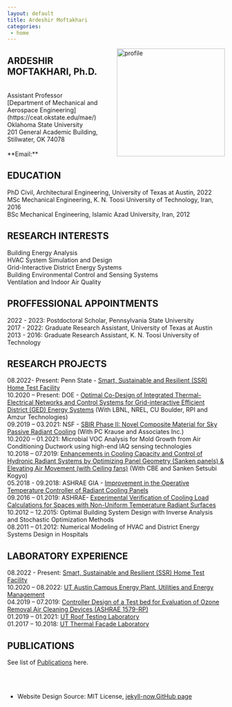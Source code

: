 ```yaml
---
layout: default
title: Ardeshir Moftakhari  
categories:
 - home
---
```


<img src="{{ site.baseurl }}/images/profile.jpg" alt="profile"
	title="Ardeshir Moftakhari" width="250" style="float: right;" />
	
	
## ARDESHIR MOFTAKHARI, Ph.D.
  <br />
Assistant Professor <br />
[Department of Mechanical and Aerospace Engineering](https://ceat.okstate.edu/mae/) <br />
Oklahoma State University <br />
201 General Academic Building, <br /> 
Stillwater, OK 74078 <br />
  <br />
**Email:** <ardeshir@okstate.edu>
<br/>

## EDUCATION
PhD Civil, Architectural Engineering, University of Texas at Austin, 2022 <br />
MSc Mechanical Engineering, K. N. Toosi University of Technology, Iran, 2016 <br />
BSc Mechanical Engineering, Islamic Azad University, Iran, 2012 <br />

## RESEARCH INTERESTS
Building Energy Analysis<br />
HVAC System Simulation and Design <br />
Grid-Interactive District Energy Systems <br />
Building Environmental Control and Sensing Systems <br />
Ventilation and Indoor Air Quality <br />

## PROFFESSIONAL APPOINTMENTS
2022 - 2023:	 Postdoctoral Scholar, Pennsylvania State University <br /> 
2017 - 2022: 	 Graduate Research Assistant, University of Texas at Austin <br />
2013 - 2016:     Graduate Research Assistant, K. N. Toosi University of Technology <br />

## RESEARCH PROJECTS
08.2022- Present: Penn State - [Smart, Sustainable and Resilient (SSR) Home Test Facility](https://sites.psu.edu/sbslab/research/buildings/ssr/) <br />
10.2020 – Present: DOE - [Optimal Co-Design of Integrated Thermal-Electrical Networks and Control Systems for 
Grid-interactive Efficient District (GED) Energy Systems](https://www.colorado.edu/lab/sbs/grid-interactive-efficient-district-energy-system) (With LBNL, NREL, CU Boulder, RPI and  Amzur Technologies) <br />
09.2019 – 03.2021: NSF - [SBIR Phase II: Novel Composite Material for Sky Passive Radiant Cooling](https://www.nsf.gov/awardsearch/showAward?AWD_ID=1831805&HistoricalAwards=false) (With PC Krause and Associates Inc.)<br />
10.2020 – 01.2021: Microbial VOC Analysis for Mold Growth from Air Conditioning Ductwork using high-end IAQ sensing technologies <br />
10.2018 – 07.2019: [Enhancements in Cooling Capacity and Control of Hydronic Radiant Systems by 
Optimizing Panel Geometry (Sanken panels) & Elevating Air Movement (with Ceiling fans)](https://cbe.berkeley.edu/centerline/engineering-leader-sanken-to-collaborate-on-radiant-cooling-technologies/) (With CBE and Sanken Setsubi Kogyo)<br />
05.2018 - 09.2018: ASHRAE GIA - [Improvement in the Operative Temperature Controller of Radiant Cooling Panels](https://www.ashrae.org/file%20library/technical%20resources/research/ashrae%20rp/rpbyregion-a20.v1.xls) <br />
09.2016 – 01.2019: ASHRAE- [Experimental Verification of Cooling Load Calculations for Spaces with Non-Uniform Temperature Radiant Surfaces](http://research.ashrae.org/html/) <br />
10.2012 – 12.2015:  Optimal Building System Design with Inverse Analysis and Stochastic Optimization Methods<br />
08.2011 – 01.2012: Numerical Modeling of HVAC and District Energy Systems Design in Hospitals <br />

## LABORATORY EXPERIENCE
08.2022 - Present: [Smart, Sustainable and Resilient (SSR) Home Test Facility](https://sites.psu.edu/sbslab/research/buildings/ssr/) <br />
10.2020 – 08.2022: [UT Austin Campus Energy Plant, Utilities and Energy Management](https://utilities.utexas.edu/chp/about-carl-j-eckhardt-combined-heating-and-power-complex) <br />
04.2019 – 07.2019: [Controller Design of a Test bed for Evaluation of Ozone Removal Air Cleaning Devices (ASHRAE 1579-RP)](https://www.researchgate.net/publication/361175226_Evaluating_test_method_of_air_cleaning_devices_for_ozone_removal_ASHRAE_RP-1579) <br /> 
01.2019 – 01.2021: [UT Roof Testing Laboratory](https://www.caee.utexas.edu/prof/Novoselac/atila_files/Laboratories.html#UTest%20House) <br />
01.2017 – 10.2018: [UT Thermal Façade Laboratory](https://soa.utexas.edu/resources/thermal-lab) <br />

## PUBLICATIONS 
See list of [Publications](pub.md) here.






<br /><br />
* Website Design Source: MIT License, [jekyll-now](https://github.com/barryclark/jekyll-now),[GitHub page](https://github.com/khinkelman/khinkelman.github.io)

